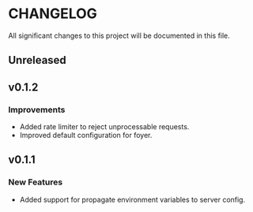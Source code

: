 # CHANGELOG

All significant changes to this project will be documented in this file.

## Unreleased

## v0.1.2

### Improvements

* Added rate limiter to reject unprocessable requests.
* Improved default configuration for foyer.

## v0.1.1

### New Features

* Added support for propagate environment variables to server config.
